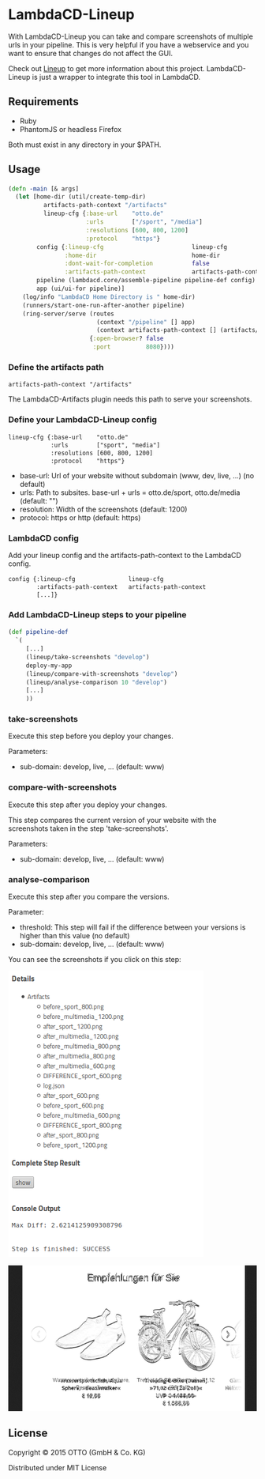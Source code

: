 # LambdaCD-Lineup

With LambdaCD-Lineup you can take and compare screenshots of multiple urls in your pipeline. This is very helpful if you have a webservice and you want to ensure that changes do not affect the GUI.

Check out [Lineup](https://github.com/otto-de/lineup) to get more information about this project.
LambdaCD-Lineup is just a wrapper to integrate this tool in LambdaCD.

## Requirements
* Ruby
* PhantomJS or headless Firefox

Both must exist in any directory in your $PATH.
## Usage

```clojure
(defn -main [& args]
  (let [home-dir (util/create-temp-dir)
          artifacts-path-context "/artifacts"
          lineup-cfg {:base-url    "otto.de"
                      :urls        ["/sport", "/media"]
                      :resolutions [600, 800, 1200]
                      :protocol    "https"}
        config {:lineup-cfg                         lineup-cfg
                :home-dir                           home-dir
                :dont-wait-for-completion           false
                :artifacts-path-context             artifacts-path-context}
        pipeline (lambdacd.core/assemble-pipeline pipeline-def config)
        app (ui/ui-for pipeline)]
    (log/info "LambdaCD Home Directory is " home-dir)
    (runners/start-one-run-after-another pipeline)
    (ring-server/serve (routes
                         (context "/pipeline" [] app)
                         (context artifacts-path-context [] (artifacts/artifact-handler-for pipeline)))
                       {:open-browser? false
                        :port          8080})))
```

### Define the artifacts path
```
artifacts-path-context "/artifacts"
```
The LambdaCD-Artifacts plugin needs this path to serve your screenshots.

### Define your LambdaCD-Lineup config
```
lineup-cfg {:base-url    "otto.de"
            :urls        ["sport", "media"]
            :resolutions [600, 800, 1200]
            :protocol    "https"}
```
* base-url: Url of your website without subdomain (www, dev, live, ...) (no default)
* urls: Path to subsites. base-url + urls = otto.de/sport, otto.de/media (default: "")
* resolution: Width of the screenshots (default: 1200)
* protocol: https or http (default: https)

### LambdaCD config
Add your lineup config and the artifacts-path-context to the LambdaCD config.

```
config {:lineup-cfg               lineup-cfg
        :artifacts-path-context   artifacts-path-context
        [...]}
```
### Add LambdaCD-Lineup steps to your pipeline
```clojure
(def pipeline-def
  `(
     [...]
     (lineup/take-screenshots "develop")
     deploy-my-app
     (lineup/compare-with-screenshots "develop")
     (lineup/analyse-comparison 10 "develop")
     [...]
     ))
```

### take-screenshots
Execute this step before you deploy your changes.

Parameters:
* sub-domain: develop, live, ... (default: www)

### compare-with-screenshots
Execute this step after you deploy your changes.

This step compares the current version of your website with the screenshots taken in the step 'take-screenshots'.

Parameters:
* sub-domain: develop, live, ... (default: www)

### analyse-comparison
Execute this step after you compare the versions.

Parameter:
* threshold: This step will fail if the difference between your versions is higher than this value (no default)
* sub-domain: develop, live, ... (default: www)

You can see the screenshots if you click on this step:

![ScreenShot](/doc/images/lambdacd-lineup-1.png)

![ScreenShot](/doc/images/lambdacd-lineup-2.png)

## License

Copyright © 2015 OTTO (GmbH & Co. KG)

Distributed under MIT License
